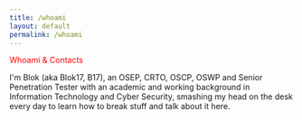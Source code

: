 ```yaml
---
title: /whoami
layout: default
permalink: /whoami
---
```

<style>
.center {
  display: block;
  margin-left: auto;
  margin-right: auto;
  width: 100%;
}
</style>
  
<div style="color:red;">Whoami & Contacts</div>

I'm Blok (aka Blok17, B17), an OSEP, CRTO, OSCP, OSWP and Senior Penetration Tester with an academic and working background in Information Technology and Cyber Security, smashing my head on the desk every day to learn how to break stuff and talk about it here.

<center>
<script>
document.write('</br>')
document.write('<a href="https://twitter.com/_blok17" style="color:red;">X (former Twitter)</a></br>')
document.write('<a href="https://app.hackthebox.com/profile/144238" style="color:red">HTB</a></br>')
document.write('<a href="https://www.youtube.com/@itsblok17" style="color:red;">YouTube</a></br>')
document.write('<a href="https://github.com/0x5c4r3" style="color:red;">GitHub</a></br>')
document.write('<a href="https://www.linkedin.com/in/matteo-peruzzi-84b701188" style="color:red;">Linkedin</a></br>')

</script>
</center>

